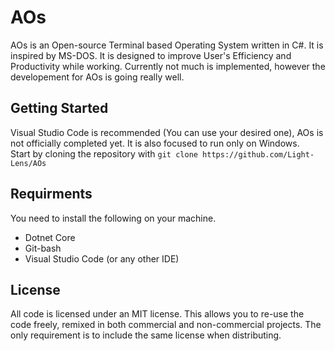 # AOs
AOs is an Open-source Terminal based Operating System written in C#. It is inspired by MS-DOS. It is designed to improve User's Efficiency and Productivity while working. Currently not much is implemented, however the developement for AOs is going really well.

## Getting Started
Visual Studio Code is recommended (You can use your desired one), AOs is not officially completed yet. It is also focused to run only on Windows.<br>
Start by cloning the repository with `git clone https://github.com/Light-Lens/AOs`

## Requirments
You need to install the following on your machine.
- Dotnet Core
- Git-bash
- Visual Studio Code (or any other IDE)

## License
All code is licensed under an MIT license. This allows you to re-use the code freely, remixed in both commercial and non-commercial projects. The only requirement is to include the same license when distributing.
